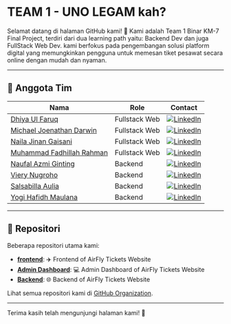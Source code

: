 # TEAM 1 - UNO LEGAM kah?

Selamat datang di halaman GitHub kami! 🎉 Kami adalah Team 1 Binar KM-7 Final Project, terdiri dari dua learning path yaitu: Backend Dev dan juga FullStack Web Dev. kami berfokus pada pengembangan solusi platform digital yang memungkinkan pengguna untuk memesan tiket pesawat secara online dengan mudah dan nyaman.

---

## 👥 Anggota Tim


| Nama                              | Role              | Contact                                                |
|-----------------------------------|-------------------|-------------------------------------------------------|
| [Dhiya Ul Faruq](https://github.com/pentahead)        | Fullstack Web      | [![LinkedIn](https://img.shields.io/badge/LinkedIn-blue?logo=linkedin&logoColor=white&style=for-the-badge)](https://www.linkedin.com/in/dhiyaulfaruq/) |
| [Michael Joenathan Darwin](https://github.com/MichaelJD-MJD) | Fullstack Web      | [![LinkedIn](https://img.shields.io/badge/LinkedIn-blue?logo=linkedin&logoColor=white&style=for-the-badge)](https://www.linkedin.com/in/michael-joenathan-darwin/) |
| [Naila Jinan Gaisani](https://github.com/nellnelaa)   | Fullstack Web      | [![LinkedIn](https://img.shields.io/badge/LinkedIn-blue?logo=linkedin&logoColor=white&style=for-the-badge)](https://www.linkedin.com/in/naila-jinan-gaisani/) |
| [Muhammad Fadhillah Rahman](https://github.com/FadPro77) | Fullstack Web   | [![LinkedIn](https://img.shields.io/badge/LinkedIn-blue?logo=linkedin&logoColor=white&style=for-the-badge)](https://www.linkedin.com/in/muhammad-fadhillah-rahman/) |
| [Naufal Azmi Ginting](https://github.com/BoboiAzumi)  | Backend            | [![LinkedIn](https://img.shields.io/badge/LinkedIn-blue?logo=linkedin&logoColor=white&style=for-the-badge)](https://www.linkedin.com/in/naufal-azmi-ginting/) |
| [Viery Nugroho](https://github.com/vierynugroho)      | Backend            | [![LinkedIn](https://img.shields.io/badge/LinkedIn-blue?logo=linkedin&logoColor=white&style=for-the-badge)](https://www.linkedin.com/in/viery-nugroho/) |
| [Salsabilla Aulia](https://github.com/chacabilla)     | Backend            | [![LinkedIn](https://img.shields.io/badge/LinkedIn-blue?logo=linkedin&logoColor=white&style=for-the-badge)](https://www.linkedin.com/in/salsabilla-aulia/) |
| [Yogi Hafidh Maulana](https://github.com/Yogihafidh)  | Backend            | [![LinkedIn](https://img.shields.io/badge/LinkedIn-blue?logo=linkedin&logoColor=white&style=for-the-badge)](https://www.linkedin.com/in/yogi-hafidh-maulana/) |

---

## 📂 Repositori
Beberapa repositori utama kami:
- **[frontend](https://github.com/TIM1-FSW-BE-BINAR/Frontend)**: ✈️ Frontend of AirFly Tickets Website
- **[Admin Dashboard](https://github.com/TIM1-FSW-BE-BINAR/Admin-Dashboard)**: 💻 Admin Dashboard of AirFly Tickets Website
- **[Backend](https://github.com/TIM1-FSW-BE-BINAR/Backend)**: 🌐 Backend of AirFly Tickets Website

Lihat semua repositori kami di [GitHub Organization](https://github.com/orgs/TIM1-FSW-BE-BINAR/repositories).

---

Terima kasih telah mengunjungi halaman kami! 🚀
